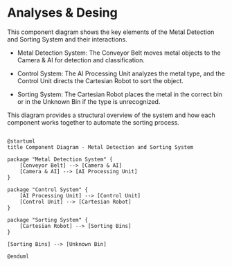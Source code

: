 # Analyses & Desing

This component diagram shows the key elements of the Metal Detection and Sorting System and their interactions.

- Metal Detection System: The Conveyor Belt moves metal objects to the Camera & AI for detection and classification.

- Control System: The AI Processing Unit analyzes the metal type, and the Control Unit directs the Cartesian Robot to sort the object.

- Sorting System: The Cartesian Robot places the metal in the correct bin or in the Unknown Bin if the type is unrecognized.

This diagram provides a structural overview of the system and how each component works together to automate the sorting process.

```plantuml

@startuml
title Component Diagram - Metal Detection and Sorting System

package "Metal Detection System" {
    [Conveyor Belt] --> [Camera & AI]
    [Camera & AI] --> [AI Processing Unit]
}

package "Control System" {
    [AI Processing Unit] --> [Control Unit]
    [Control Unit] --> [Cartesian Robot]
}

package "Sorting System" {
    [Cartesian Robot] --> [Sorting Bins]
}

[Sorting Bins] --> [Unknown Bin]

@enduml

``` 
